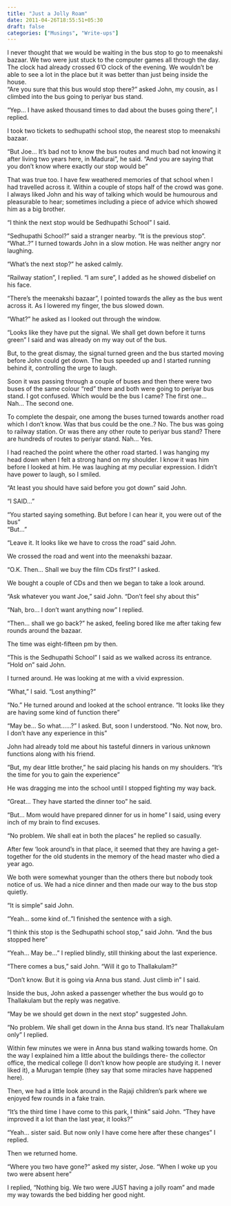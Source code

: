 ```yaml
---
title: "Just a Jolly Roam"
date: 2011-04-26T18:55:51+05:30
draft: false
categories: ["Musings", "Write-ups"]
---
```


I never thought that we would be waiting in the bus stop to go to meenakshi bazaar. We two were just stuck to the computer games all through the day. The clock had already crossed 6’O clock of the evening. We wouldn’t be able to see a lot in the place but it was better than just being inside the house.  
“Are you sure that this bus would stop there?” asked John, my cousin,
as I climbed into the bus going to periyar bus stand.  


“Yep... I have asked thousand times to dad about the buses going there”,
I replied.  


I took two tickets to sedhupathi school stop, the nearest stop to
meenakshi bazaar.  


“But Joe... It’s bad not to know the bus routes and much bad not
knowing it after living two years here, in Madurai”, he said. “And you
are saying that you don’t know where exactly our stop would be”  


That was true too. I have few weathered memories of that school when I
had travelled across it. Within a couple of stops half of the crowd was
gone. I always liked John and his way of talking which would be
humourous and pleasurable to hear; sometimes including a piece of
advice which showed him as a big brother.  


“I think the next stop would be Sedhupathi School” I said.  


“Sedhupathi School?” said a stranger nearby. “It is the previous stop”.
“What..?” I turned towards John in a slow motion. He was neither angry
nor laughing.  


“What’s the next stop?” he asked calmly.  


“Railway station”, I replied. “I am sure”, I added as he showed disbelief
on his face.  


“There’s the meenakshi bazaar”, I pointed towards the alley as the bus
went across it. As I lowered my finger, the bus slowed down.  


“What?” he asked as I looked out through the window.  


“Looks like they have put the signal. We shall get down before it turns
green” I said and was already on my way out of the bus.  


But, to the great dismay, the signal turned green and the bus started
moving before John could get down. The bus speeded up and I started
running behind it, controlling the urge to laugh.  


Soon it was passing through a couple of buses and then there were two
buses of the same colour “red” there and both were going to periyar bus
stand. I got confused. Which would be the bus I came? The first one...
Nah... The second one.  


To complete the despair, one among the buses turned towards another
road which I don’t know. Was that bus could be the one..? No. The bus
was going to railway station. Or was there any other route to periyar bus
stand? There are hundreds of routes to periyar stand. Nah... Yes.  


I had reached the point where the other road started. I was hanging my head down when I felt a strong hand on my shoulder. I know it was him before I looked at him. He was laughing at my peculiar expression. I didn’t have power to laugh, so I smiled.  


“At least you should have said before you got down” said John.  


“I SAID...”  


“You started saying something. But before I can hear it, you were out of the bus”  
“But...”  


“Leave it. It looks like we have to cross the road” said John.  


We crossed the road and went into the meenakshi bazaar.  


“O.K. Then... Shall we buy the film CDs first?” I asked.  


We bought a couple of CDs and then we began to take a look around.  


“Ask whatever you want Joe,” said John. “Don’t feel shy about this”  


“Nah, bro... I don’t want anything now” I replied.  


“Then... shall we go back?” he asked, feeling bored like me after taking
few rounds around the bazaar.  


The time was eight-fifteen pm by then.  


“This is the Sedhupathi School” I said as we walked across its entrance.
“Hold on” said John.  


I turned around. He was looking at me with a vivid expression.  


“What,” I said. “Lost anything?”  


“No.” He turned around and looked at the school entrance. “It looks like
they are having some kind of function there”  


“May be... So what......?” I asked. But, soon I understood. “No. Not
now, bro. I don’t have any experience in this”  


John had already told me about his tasteful dinners in various unknown
functions along with his friend.  


“But, my dear little brother,” he said placing his hands on my shoulders.
“It’s the time for you to gain the experience”  


He was dragging me into the school until I stopped fighting my way
back.   


“Great... They have started the dinner too” he said.   


“But... Mom would have prepared dinner for us in home” I said, using
every inch of my brain to find excuses.  


“No problem. We shall eat in both the places” he replied so casually.  


After few ‘look around’s in that place, it seemed that they are having a
get-together for the old students in the memory of the head master who
died a year ago.  


We both were somewhat younger than the others there but nobody took
notice of us. We had a nice dinner and then made our way to the bus
stop quietly.  


“It is simple” said John.  


“Yeah... some kind of..”I finished the sentence with a sigh.  


“I think this stop is the Sedhupathi school stop,” said John. “And the bus
stopped here”  


“Yeah... May be...” I replied blindly, still thinking about the last
experience.  


“There comes a bus,” said John. “Will it go to Thallakulam?”  


“Don’t know. But it is going via Anna bus stand. Just climb in” I said.  


Inside the bus, John asked a passenger whether the bus would go to
Thallakulam but the reply was negative.  


“May be we should get down in the next stop” suggested John.  


“No problem. We shall get down in the Anna bus stand. It’s near
Thallakulam only” I replied.  


Within few minutes we were in Anna bus stand walking towards home.
On the way I explained him a little about the buildings there- the
collector office, the medical college (I don’t know how people are
studying it. I never liked it), a Murugan temple (they say that some
miracles have happened here).  


Then, we had a little look around in the Rajaji children’s park where we
enjoyed few rounds in a fake train.  


“It’s the third time I have come to this park, I think” said John. “They
have improved it a lot than the last year, it looks?”  


“Yeah... sister said. But now only I have come here after these changes”
I replied.  


Then we returned home.  


“Where you two have gone?” asked my sister, Jose. “When I woke up
you two were absent here”  


I replied, “Nothing big. We two were JUST having a jolly roam” and
made my way towards the bed bidding her good night.
